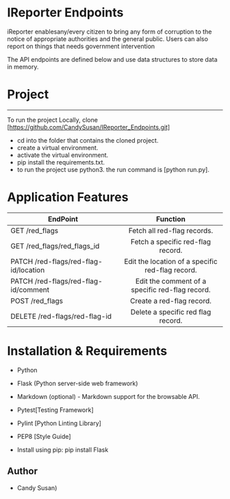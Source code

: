 #  IReporter Endpoints

iReporter enablesany/every citizen to bring any form of corruption to the notice of appropriate authorities and the general public. Users can also report on things that needs government intervention

The API endpoints are defined below and use data structures to store data in memory.

# Project
********************************************************
To run the project Locally, clone [https://github.com/CandySusan/IReporter_Endpoints.git]

- cd into the folder that contains the cloned project.
- create a virtual environment.
- activate the virtual environment.
- pip install the requirements.txt.
- to run the project use python3. the run command is [python run.py].


# Application Features

	                      
|   EndPoint                            | Function        
| -------------                         |:-------------:
| GET /red_flags                        |Fetch all red-flag records. 
| GET /red_flags/red_flags_id           |Fetch a specific red-flag record.  
| PATCH /red-flags/red-flag-id/location |Edit the location of a specific red-flag record.
  PATCH /red-flags/red-flag-id/comment  |Edit the comment of a specific red-flag record.  
  POST /red_flags                       |Create a red-flag record.
  DELETE /red-flags/red-flag-id         |Delete a specific red flag record.

# Installation & Requirements

- Python

- Flask (Python server-side web framework)

- Markdown (optional) - Markdown support for the browsable API. 

- Pytest[Testing Framework]

- Pylint [Python Linting Library]

- PEP8 [Style Guide]

- Install using pip: pip install Flask 

## Author

-  Candy Susan)      